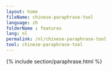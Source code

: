 ```yaml
---
layout: home
fileName: chinese-paraphrase-tool
language: zh
folderName : features
lang: nl
permalink: /nl/chinese-paraphrase-tool
tool: chinese-paraphrase-tool
---
```

{% include section/paraphrase.html %}